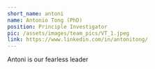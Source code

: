 ```yaml
---
short_name: antoni
name: Antonio Tong (PhD)
position: Principle Investigator
pic: /assets/images/team_pics/VT_1.jpeg
link: https://www.linkedin.com/in/antonitong/
---
```

Antoni is our fearless leader